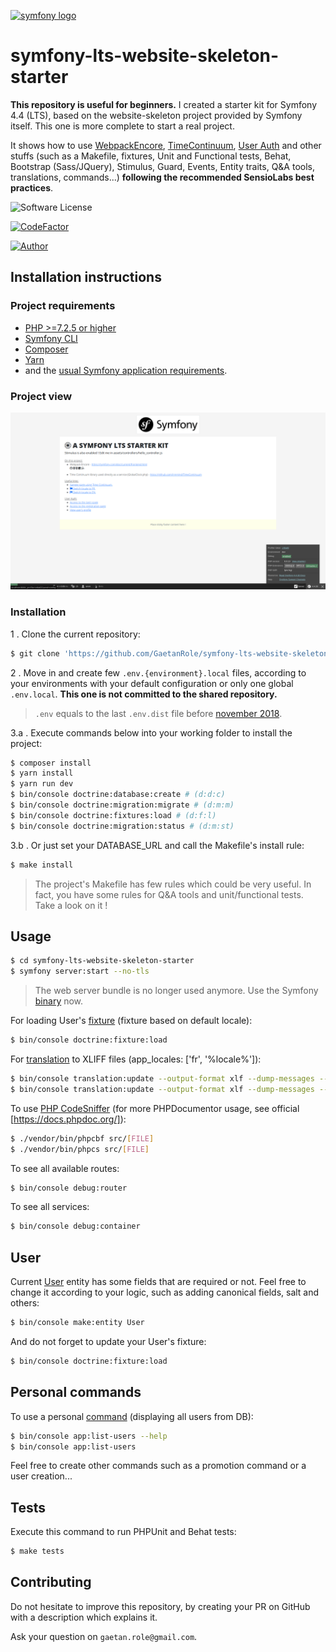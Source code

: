 <p><a href="https://symfony.com" target="_blank">
    <img src="https://symfony.com/logos/symfony_black_02.svg" alt="symfony logo">
</a></p>

# symfony-lts-website-skeleton-starter

**This repository is useful for beginners.**
I created a starter kit for Symfony 4.4 (LTS), based on the website-skeleton project provided by Symfony itself. This one is more complete to start a real project.

It shows how to use [WebpackEncore][1], [TimeContinuum][2], [User Auth][3] and other stuffs (such as a Makefile, fixtures, Unit and Functional tests, Behat, Bootstrap (Sass/JQuery), Stimulus, Guard, Events, Entity traits, Q&A tools, translations, commands...) **following the recommended SensioLabs best practices**.

![Software License](https://img.shields.io/badge/php-8.0-brightgreen.svg)

[![CodeFactor](https://www.codefactor.io/repository/github/gaetanrole/symfony-lts-website-skeleton-starter/badge)](https://www.codefactor.io/repository/github/gaetanrole/symfony-lts-website-skeleton-starter)

[![Author](https://img.shields.io/badge/author-gaetan.role%40gmail.com-blue.svg)](https://github.com/gaetanrole)

## Installation instructions

### Project requirements

- [PHP >=7.2.5 or higher](http://php.net/manual/fr/install.php)
- [Symfony CLI](https://symfony.com/download)
- [Composer](https://getcomposer.org/download)
- [Yarn](https://yarnpkg.com/lang/en/)
- and the [usual Symfony application requirements][4].

### Project view

![Alt text](symfony_starter_kit_readme_screenshot.png?raw=true "Default page")

### Installation

1 . Clone the current repository:
```bash
$ git clone 'https://github.com/GaetanRole/symfony-lts-website-skeleton-starter'
```

2 . Move in and create few `.env.{environment}.local` files, according to your environments with your default configuration
or only one global `.env.local`. **This one is not committed to the shared repository.**
> `.env` equals to the last `.env.dist` file before [november 2018][5].

3.a . Execute commands below into your working folder to install the project:
```bash
$ composer install
$ yarn install
$ yarn run dev
$ bin/console doctrine:database:create # (d:d:c)
$ bin/console doctrine:migration:migrate # (d:m:m)
$ bin/console doctrine:fixtures:load # (d:f:l)
$ bin/console doctrine:migration:status # (d:m:st)
```

3.b . Or just set your DATABASE_URL and call the Makefile's install rule:
```bash
$ make install
```

> The project's Makefile has few rules which could be very useful.
> In fact, you have some rules for Q&A tools and unit/functional tests.
> Take a look on it !

## Usage

```bash
$ cd symfony-lts-website-skeleton-starter
$ symfony server:start --no-tls
```

> The web server bundle is no longer used anymore. Use the Symfony [binary][6] now.

For loading User's [fixture][7] (fixture based on default locale):

```bash
$ bin/console doctrine:fixture:load
```

For [translation][8] to XLIFF files (app_locales: ['fr', '%locale%']):

```bash
$ bin/console translation:update --output-format xlf --dump-messages --force en
$ bin/console translation:update --output-format xlf --dump-messages --force fr
```

To use [PHP CodeSniffer][9] (for more PHPDocumentor usage, see official [https://docs.phpdoc.org/]):

```bash
$ ./vendor/bin/phpcbf src/[FILE]
$ ./vendor/bin/phpcs src/[FILE]
```

To see all available routes:

```bash
$ bin/console debug:router
```

To see all services:

```bash
$ bin/console debug:container
```

## User

Current [User][10] entity has some fields that are required or not.
Feel free to change it according to your logic, such as adding canonical fields, salt and others:

```bash
$ bin/console make:entity User
```

And do not forget to update your User's fixture:

```bash
$ bin/console doctrine:fixture:load
```

## Personal commands

To use a personal [command][11] (displaying all users from DB):

```bash
$ bin/console app:list-users --help
$ bin/console app:list-users
```

Feel free to create other commands such as a promotion command or a user creation...

## Tests

Execute this command to run PHPUnit and Behat tests:

```bash
$ make tests
```

[1]: https://symfony.com/doc/current/frontend.html
[2]: https://github.com/Innmind/TimeContinuum
[3]: https://symfony.com/doc/current/security/form_login_setup.html
[4]: https://symfony.com/doc/current/reference/requirements.html
[5]: https://symfony.com/doc/current/configuration.html#the-env-file-environment-variables
[6]: https://symfony.com/doc/current/setup/symfony_server.html
[7]: https://symfony.com/doc/current/doctrine.html#doctrine-fixtures
[8]: https://symfony.com/doc/current/translation.html
[9]: https://github.com/squizlabs/PHP_CodeSniffer
[10]: https://symfony.com/doc/current/security.html
[11]: https://symfony.com/doc/current/console.html

## Contributing

Do not hesitate to improve this repository, by creating your PR on GitHub with a description which explains it.

Ask your question on `gaetan.role@gmail.com`.
